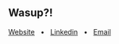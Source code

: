 <h2 align="left">Wasup?!</h2>
 
<p align="left">
  <a href="https://ericviana.com.br">Website</a> &nbsp • &nbsp
  <a href="https://www.linkedin.com/in/eric-viana/">Linkedin</a> &nbsp • &nbsp
  <a href="mailto: ericviana.com.br">Email</a>
</p>
